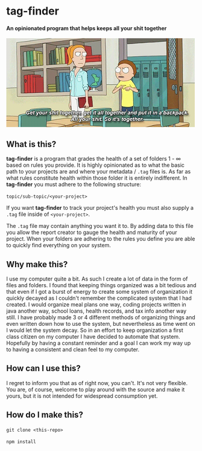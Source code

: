 # tag-finder
#### An opinionated program that helps keeps all your shit together

!["so-its-together"](resources/together.gif)

## What is this?

__tag-finder__ is a program that grades the health of a set of folders 1 - ∞ based on rules you provide. It is highly opinionated as to what the basic path to your projects are and where your metadata / `.tag` files is. As far as what rules constitute health within those folder it is entirely indifferent. In __tag-finder__ you must adhere to the following structure: 

`topic/sub-topic/<your-project>` 

If you want __tag-finder__ to track your project's health you must also supply a `.tag` file inside of `<your-project>`.

The `.tag` file may contain anything you want it to. By adding data to this file you allow the report creator to gauge the health and maturity of your project. When your folders are adhering to the rules you define you are able to quickly find everything on your system.

## Why make this?

I use my computer quite a bit. As such I create a lot of data in the form of files and folders. I found that keeping things organized was a bit tedious and that even if I got a burst of energy to create some system of organization it quickly decayed as I couldn't remember the complicated system that I had created. I would organize meal plans one way, coding projects written in java another way, school loans, health records, and tax info another way still. I have probably made 3 or 4 different methods of organizing things and even written down how to use the system, but nevertheless as time went on I would let the system decay. So in an effort to keep organization a first class citizen on my computer I have decided to automate that system. Hopefully by having a constant reminder and a goal I can work my way up to having a consistent and clean feel to my computer.  

## How can I use this?

I regret to inform you that as of right now, you can't. It's not very flexible. You are, of course, welcome to play around with the source and make it yours, but it is not intended for widespread consumption yet.

## How do I make this?

`git clone <this-repo>`

`npm install`

